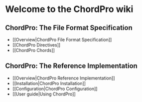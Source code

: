# Welcome to the ChordPro wiki

## ChordPro: The File Format Specification
* [[Overview|ChordPro File Format Specification]]
* [[ChordPro Directives]]
* [[ChordPro Chords]]

## ChordPro: The Reference Implementation
* [[Overview|ChordPro Reference Implementation]]
* [[Installation|ChordPro Installation]]
* [[Configuration|ChordPro Configuration]]
* [[User guide|Using ChordPro]]